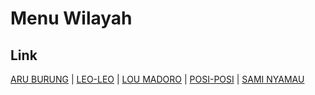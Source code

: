# Menu Wilayah

## Link

[ARU BURUNG](https://github.com/gigit-pemilu/pemilu-2024-82-maluku-utara/tree/main/pileg-dpr/hitung-suara/sub/82-maluku-utara/sub/07-pulau-morotai/sub/06-pulau-rao/sub/2002-aru-burung)
 | 
[LEO-LEO](https://github.com/gigit-pemilu/pemilu-2024-82-maluku-utara/tree/main/pileg-dpr/hitung-suara/sub/82-maluku-utara/sub/07-pulau-morotai/sub/06-pulau-rao/sub/2004-leo-leo)
 | 
[LOU MADORO](https://github.com/gigit-pemilu/pemilu-2024-82-maluku-utara/tree/main/pileg-dpr/hitung-suara/sub/82-maluku-utara/sub/07-pulau-morotai/sub/06-pulau-rao/sub/2003-lou-madoro)
 | 
[POSI-POSI](https://github.com/gigit-pemilu/pemilu-2024-82-maluku-utara/tree/main/pileg-dpr/hitung-suara/sub/82-maluku-utara/sub/07-pulau-morotai/sub/06-pulau-rao/sub/2001-posi-posi)
 | 
[SAMI NYAMAU](https://github.com/gigit-pemilu/pemilu-2024-82-maluku-utara/tree/main/pileg-dpr/hitung-suara/sub/82-maluku-utara/sub/07-pulau-morotai/sub/06-pulau-rao/sub/2005-sami-nyamau)


